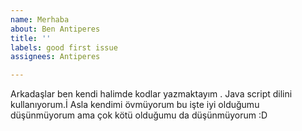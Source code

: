 ```yaml
---
name: Merhaba
about: Ben Antiperes
title: ''
labels: good first issue
assignees: Antiperes

---
```


Arkadaşlar ben kendi halimde kodlar yazmaktayım .
Java script dilini kullanıyorum.İ
Asla kendimi övmüyorum bu işte iyi olduğumu düşünmüyorum ama çok kötü olduğumu da düşünmüyorum :D
